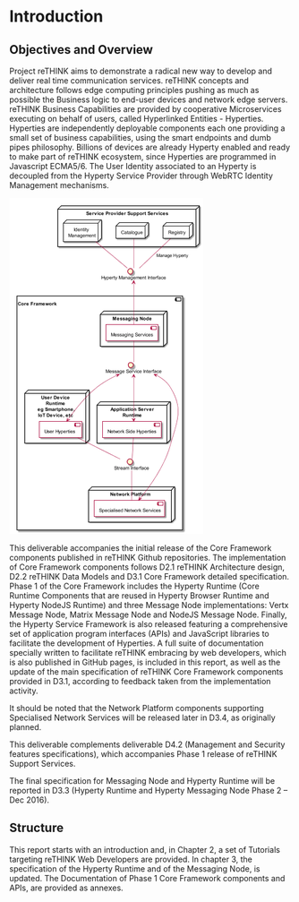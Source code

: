 Introduction
============

Objectives and Overview
-----------------------

Project reTHINK aims to demonstrate a radical new way to develop and deliver real time communication services. reTHINK concepts and architecture follows edge computing principles pushing as much as possible the Business logic to end-user devices and network edge servers. reTHINK Business Capabilities are provided by cooperative Microservices executing on behalf of users, called Hyperlinked Entities - Hyperties. Hyperties are independently deployable components each one providing a small set of business capabilities, using the smart endpoints and dumb pipes philosophy. Billions of devices are already Hyperty enabled and ready to make part of reTHINK ecosystem, since Hyperties are programmed in Javascript ECMA5/6. The User Identity associated to an Hyperty is decoupled from the Hyperty Service Provider through WebRTC Identity Management mechanisms.

![Core Framework Components scope in reTHINK Architecture](WP3-scope.png)

This deliverable accompanies the initial release of the Core Framework components published in reTHINK Github repositories. The implementation of Core Framework components follows D2.1 reTHINK Architecture design, D2.2 reTHINK Data Models and D3.1 Core Framework detailed specification. Phase 1 of the Core Framework includes the Hyperty Runtime (Core Runtime Components that are reused in Hyperty Browser Runtime and Hyperty NodeJS Runtime) and three Message Node implementations: Vertx Message Node, Matrix Message Node and NodeJS Message Node. Finally, the Hyperty Service Framework is also released featuring a comprehensive set of application program interfaces (APIs) and JavaScript libraries to facilitate the development of Hyperties. A full suite of documentation specially written to facilitate reTHINK embracing by web developers, which is also published in GitHub pages, is included in this report, as well as the update of the main specification of reTHINK Core Framework components provided in D3.1, according to feedback taken from the implementation activity.

It should be noted that the Network Platform components supporting Specialised Network Services will be released later in D3.4, as originally planned.

This deliverable complements deliverable D4.2 (Management and Security features specifications), which accompanies Phase 1 release of reTHINK Support Services.

The final specification for Messaging Node and Hyperty Runtime will be reported in D3.3 (Hyperty Runtime and Hyperty Messaging Node Phase 2 – Dec 2016).

Structure
---------

This report starts with an introduction and, in Chapter 2, a set of Tutorials targeting reTHINK Web Developers are provided. In chapter 3, the specification of the Hyperty Runtime and of the Messaging Node, is updated. The Documentation of Phase 1 Core Framework components and APIs, are provided as annexes.
